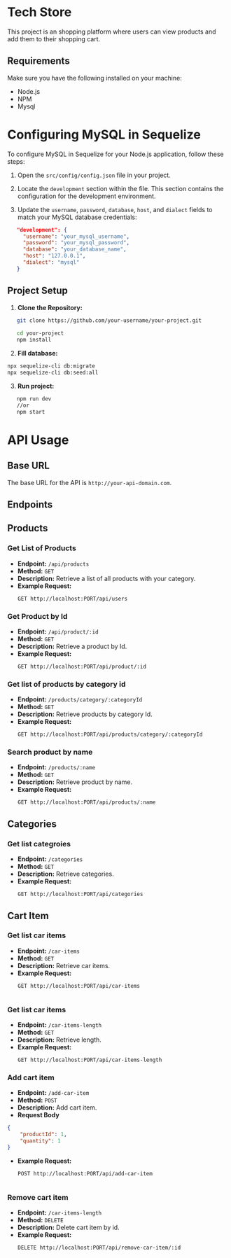 # Tech Store

This project is an shopping platform where users can view products and add them to their shopping cart.

## Requirements

Make sure you have the following installed on your machine:

- Node.js
- NPM
- Mysql

# Configuring MySQL in Sequelize

To configure MySQL in Sequelize for your Node.js application, follow these steps:

1. Open the `src/config/config.json` file in your project.

2. Locate the `development` section within the file. This section contains the configuration for the development environment.

3. Update the `username`, `password`, `database`, `host`, and `dialect` fields to match your MySQL database credentials:

```json
   "development": {
     "username": "your_mysql_username",
     "password": "your_mysql_password",
     "database": "your_database_name",
     "host": "127.0.0.1",
     "dialect": "mysql"
   }
```

## Project Setup

1. **Clone the Repository:**

```bash
   git clone https://github.com/your-username/your-project.git
   
   cd your-project
   npm install
```
2. **Fill database:**
```bash
npx sequelize-cli db:migrate
npx sequelize-cli db:seed:all
```

3. **Run project:**
```bash
   npm run dev 
   //or
   npm start
```

# API Usage

## Base URL

The base URL for the API is `http://your-api-domain.com`.

## Endpoints

## Products

### Get List of Products

- **Endpoint:** `/api/products`
- **Method:** `GET`
- **Description:** Retrieve a list of all products with your category.
- **Example Request:**
  ```http
  GET http://localhost:PORT/api/users

### Get Product by Id

- **Endpoint:** `/api/product/:id`
- **Method:** `GET`
- **Description:** Retrieve a product by Id.
- **Example Request:**
  ```http
  GET http://localhost:PORT/api/product/:id

### Get list of products by category id

- **Endpoint:** `/products/category/:categoryId`
- **Method:** `GET`
- **Description:** Retrieve products by category Id.
- **Example Request:**
  ```http
  GET http://localhost:PORT/api/products/category/:categoryId

### Search product by name

- **Endpoint:** `/products/:name`
- **Method:** `GET`
- **Description:** Retrieve product by name.
- **Example Request:**
  ```http
  GET http://localhost:PORT/api/products/:name

## Categories

### Get list categroies

- **Endpoint:** `/categories`
- **Method:** `GET`
- **Description:** Retrieve categories.
- **Example Request:**
  ```http
  GET http://localhost:PORT/api/categories

## Cart Item

### Get list car items

- **Endpoint:** `/car-items`
- **Method:** `GET`
- **Description:** Retrieve car items.
- **Example Request:**
  ```http
  GET http://localhost:PORT/api/car-items


### Get list car items

- **Endpoint:** `/car-items-length`
- **Method:** `GET`
- **Description:** Retrieve length.
- **Example Request:**
  ```http
  GET http://localhost:PORT/api/car-items-length

### Add cart item

- **Endpoint:** `/add-car-item`
- **Method:** `POST`
- **Description:** Add cart item.
- **Request Body**
```json
{
    "productId": 1,
    "quantity": 1
}
```
- **Example Request:**
  ```http
  POST http://localhost:PORT/api/add-car-item


### Remove cart item

- **Endpoint:** `/car-items-length`
- **Method:** `DELETE`
- **Description:** Delete cart item by id.
- **Example Request:**
  ```http
  DELETE http://localhost:PORT/api/remove-car-item/:id